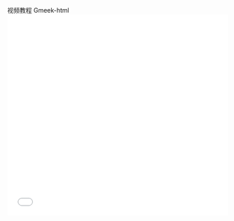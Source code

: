 视频教程
Gmeek-html <iframe src="//player.bilibili.com/player.html?isOutside=true&aid=1604800941&bvid=BV1qm421M7Xs&cid=1588230883&p=1&autoplay=0" scrolling="no" border="0" frameborder="no" framespacing="0" allowfullscreen="true" width="100%" height="460px"></iframe>

